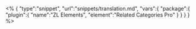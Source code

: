 <% {
	"type":"snippet", "url":"snippets/translation.md", "vars":{
		"package":{
			"plugin":{
				"name":"ZL Elements",
				"element":"Related Categories Pro"
			}
		}
	}
} %>